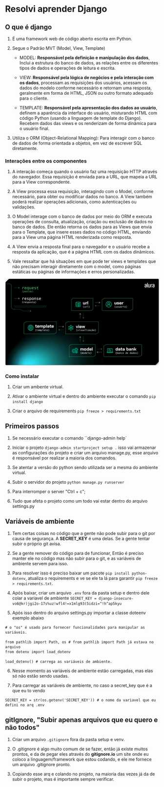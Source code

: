 # Resolvi aprender Django 

## O que é django 

1. É uma framework web de código aberto escrita em Python.

2. Segue o Padrão MVT (Model, View, Template)
    - MODEL: **Responsável pela definição e manipulação dos dados**, Inclui a estrutura do banco de dados, as relações entre os diferentes tipos de dados e operações de leitura e escrita.
    
    - VIEW: **Responsável pela lógica de negócios e pela interação com os dados**, processam as requisições dos usuários, acessam os dados do modelo conforme necessário e retornam uma resposta, geralmente em forma de HTML, JSON ou outro formato adequado para o cliente.
    
    - TEMPLATE: **Responsável pela apresentação dos dados ao usuário**, definem a aparência da interface do usuário, misturando HTML com código Python (usando a linguagem de template do Django). Recebem dados das views e os renderizam de forma dinâmica para o usuário final. 

3. Utiliza o ORM (Object-Relational Mapping): Para interagir com o banco de dados de forma orientada a objetos, em vez de escrever SQL diretamente.    

### Interações entre os componentes

1. A interação começa quando o usuário faz uma requisição HTTP através do navegador. Essa requisição é enviada para a URL, que mapeia a URL para a View correspondente.

2. A View processa essa requisição, interagindo com o Model, conforme necessário, para obter ou modificar dados no banco. A View também poderá realizar operações adicionais, como autenticações ou validações.

3. O Model interage com o banco de dados por meio do ORM e executa operações de consulta, atualização, criação ou exclusão de dados no banco de dados. Ele então retorna os dados para as Views que envia para o Template, que insere esses dados no código HTML, enviando para a View uma página HTML renderizada como resposta.

4. A View envia a resposta final para o navegador e o usuário recebe a resposta da aplicação, que é a página HTML com os dados dinâmicos. 

5. Vale ressaltar que há situações em que pode ter views e templates que não precisam interagir diretamente com o model, como páginas estáticas ou páginas de informações e erros personalizadas.

![Imagem Ilustrativa das interações entre os componentes](image.png)

### Como instalar

1. Criar um ambente virtual.

2. Ativar o ambiente virtual e dentro do ambiente executar o comando `pip install django`

3. Criar o arquivo de requirements `pip freeze > requirements.txt`

## Primeiros passos 

1. Se necessário executar o comando ``django-admin help`

2. Iniciar o projeto `django-admin startproject setup .`  isso vai armazenar as configurações do projeto e criar um arquivo manage.py, esse arquivo é responsável por realizar a maioria dos comandos.

3. Se atentar a versão do python sendo utilizada ser a mesma do ambiente virtual.

4. Subir o servidor do projeto `python manage.py runserver`

5. Para interromper o server "Ctrl + c";

6. Tudo que afeta o projeto como um todo vai estar dentro do arquivo settings.py

## Variáveis de ambiente

1. Tem certas coisas no código que a gente não pode subir para o git por causa de segurança. A **SECRET_KEY** é uma delas. Se a gente tentar subir o próprio git avisa.

2. Se a gente remover do código para de funcionar, Então é preciso manter ele no código mas não subir para o git, e as variáveis de ambiente servem para isso.

3. Para resolver isso é preciso baixar um pacote `pip install python-dotenv`, atualiza o requirements e ve se ele ta lá para garantir `pip freeze > requirements.txt`.

4. Após baixar, criar um arquivo `.env` fora da pasta setup e dentro dele colar a variavel de ambiente
`SECRET_KEY = django-insecure-vo6@kr)jgi2o-17s%uz!wfl4!=x1mlg93(5idzi=^!h^ap5kyu`

5. Após isso dentro do arquivo settings.py importar a classe doteenv exemplo abaixo
``` PY
# o "os" é usado para fornecer funcionalidades para manipular as variáveis.

from pathlib import Path, os # from pathlib import Path já estava no arquivo
from dotenv import load_dotenv

load_dotenv() # carrega as variáveis de ambiente.
```

6. Nesse momento as variáveis de ambiente estão carregadas, mas elas só não estão sendo usadas.

7. Para carregar as variáveis de ambiente, no caso a secret_key que é a que eu to vendo
``` PY
SECRET_KEY = str(os.getenv('SECRET_KEY')) # o nome da variavel que eu defini no arq .env    
```

## gitIgnore, "Subir apenas arquivos que eu quero e não todos"

1. Criar um arquivo `.gitignore` fora da pasta setup e venv.

2. O .gitignore é algo muito comum de se fazer, então já existe muitos prontos, e da de pegar eles através do **gitignore.io** um site onde eu coloco a linguagem/framework que estou codando, e ele me fornece um arquivo .gitignore pronto.

3. Copiando esse arq e colando no projeto, na maioria das vezes já da de subir o projeto, mas é importante sempre verificar.